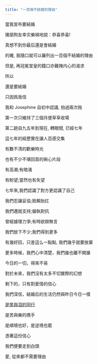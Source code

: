 ```yaml
---
title: "一百個不結婚的理由"
---
```





當我宣布要結婚

猪朋狗友幸灾樂禍地說：恭喜恭喜! 

真想不到你最后還是會結婚

的確, 我隨口就可以羅列出一百個不結婚的理由

但是, 再冠冕堂皇的籍口亦難掩内心的渴求

所以  


還是要結婚


只因爲我信

我和 Josephine 自初中認識, 拍過兩次拖

第一次只維持了三個月便草草收場

第二趟自九五年到現在, 轉眼間, 已經七年

這七年的經歷實在讓人百感交集

有數不清的歡樂時光

也有不少不堪回首的揪心片段

有高潮;有暗涌

有盼望;當然也有失望

七年來,我們認識了對方更認識了自己

我們忍讓妥協;抵賴抬扛

我們遷就支持;偏執對抗

曾經據理力爭;有時欲辯無言

我們放下不少;我們得到更多

有幾好回，只差這么一點點, 我們幾乎就要放棄

更多時候，我們心中清楚，我們誰也離不開誰

今日的一切，得來不易

對於未來，我們沒有太多不切實際的幻想

剩下的，只有對愛情的信心

我們深信，結婚后的生活仍然與昨日今日一樣

<a href="https://buc.ketli.st">是笑與泪的同行</a>

是苦與樂的携手

是順境也好，是逆境也罷

憑著這份信心

我們便要走到白頭

愛, 從來都不需要理由



